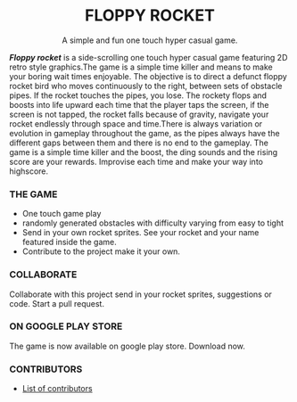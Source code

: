 <h1 align="center">FLOPPY ROCKET</h1>
<p align="center">A simple and fun one touch hyper casual game.</p>






<b><i>Floppy rocket</i></b> is a side-scrolling one touch hyper casual game featuring 2D retro style graphics.The game is a simple time killer and means to make your boring wait times enjoyable. The objective is to direct a defunct floppy rocket bird who moves continuously to the right, between sets of obstacle pipes. If the rocket touches the pipes, you lose. The rockety flops and boosts into life upward each time that the player taps the screen, if the screen is not tapped, the rocket  falls because of gravity, navigate your rocket endlessly through space and time.There is always variation or evolution in gameplay throughout the game, as the pipes always have the different gaps between them and there is no end to the gameplay. The game is a simple time killer and the boost, the ding sounds and the rising score are your rewards. Improvise each time and make your way into highscore.

### THE GAME

* One touch game play
* randomly generated obstacles with difficulty varying from easy to tight
* Send in your own rocket sprites. See your rocket and your name featured inside the game.
* Contribute to the project make it your own.

### COLLABORATE

Collaborate with this project send in your rocket sprites, suggestions or code. Start a pull request.

### ON GOOGLE PLAY STORE

The game is now available on google play store. Download now.

### CONTRIBUTORS

* [List of contributors][contribute]

[contribute]: https://github.com/jinvoker/floppy_rocket/graphs/contributors
